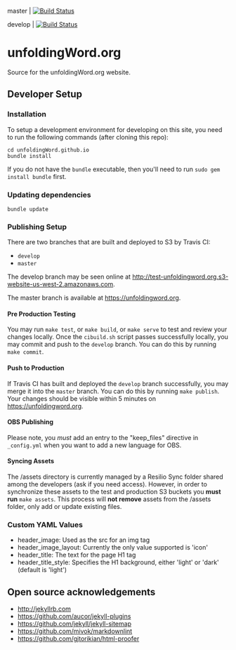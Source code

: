 master | [![Build Status](https://travis-ci.org/unfoldingWord/unfoldingWord.github.io.svg?branch=master)](https://travis-ci.org/unfoldingWord/unfoldingWord.github.io)

develop | [![Build Status](https://travis-ci.org/unfoldingWord/unfoldingWord.github.io.svg?branch=develop)](https://travis-ci.org/unfoldingWord/unfoldingWord.github.io)

# unfoldingWord.org

Source for the unfoldingWord.org website.

## Developer Setup

### Installation

To setup a development environment for developing on this site, you need to run the following commands (after cloning this repo):

    cd unfoldingWord.github.io
    bundle install

If you do not have the `bundle` executable, then you'll need to run `sudo gem install bundle` first.

### Updating dependencies

    bundle update

### Publishing Setup

There are two branches that are built and deployed to S3 by Travis CI:

* `develop`
* `master`

The develop branch may be seen online at http://test-unfoldingword.org.s3-website-us-west-2.amazonaws.com.

The master branch is available at https://unfoldingword.org.

#### Pre Production Testing

You may run `make test`, or `make build`, or `make serve` to test and review your changes locally.  Once the `cibuild.sh` script passes successfully locally, you may commit and push to the `develop` branch.  You can do this by running `make commit`.

#### Push to Production

If Travis CI has built and deployed the `develop` branch successfully, you may merge it into the `master` branch.  You can do this by running `make publish`.  Your changes should be visible within 5 minutes on https://unfoldingword.org.

#### OBS Publishing

Please note, you *must* add an entry to the "keep_files" directive in `_config.yml` when you want to add a new language for OBS.

#### Syncing Assets

The /assets directory is currently managed by a Resilio Sync folder shared among the developers (ask if you need access).  However, in order to synchronize these assets to the test and production S3 buckets you **must run** `make assets`.  This process will **not remove** assets from the /assets folder, only add or update existing files.

### Custom YAML Values

* header_image: Used as the src for an img tag
* header_image_layout: Currently the only value supported is 'icon'
* header_title: The text for the page H1 tag
* header_title_style: Specifies the H1 background, either 'light' or 'dark' (default is 'light')

## Open source acknowledgements

* http://jekyllrb.com
* https://github.com/aucor/jekyll-plugins
* https://github.com/jekyll/jekyll-sitemap
* https://github.com/mivok/markdownlint
* https://github.com/gjtorikian/html-proofer
